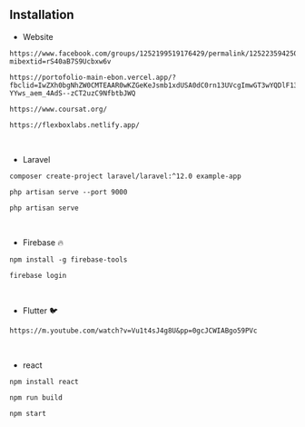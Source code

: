 ## Installation

- Website 


```
https://www.facebook.com/groups/1252199519176429/permalink/1252235942506120/?mibextid=rS40aB7S9Ucbxw6v
```

```
https://portofolio-main-ebon.vercel.app/?fbclid=IwZXh0bgNhZW0CMTEAAR0wKZGeKeJsmb1xdUSA0dC0rn13UVcgImwGT3wYQDlF130Cm2K7_l-YYws_aem_4AdS--zCT2uzC9NfbtbJWQ
```

```
https://www.coursat.org/
```

```
https://flexboxlabs.netlify.app/
```

<br>

- Laravel 

  

```
composer create-project laravel/laravel:^12.0 example-app
```


```
php artisan serve --port 9000
```


```
php artisan serve
```

<br>

- Firebase 🔥


```
npm install -g firebase-tools
```
```
firebase login 
```
<br>

- Flutter 🐦


```
https://m.youtube.com/watch?v=Vu1t4sJ4g8U&pp=0gcJCWIABgo59PVc
```

<br>

- react

```
npm install react
```

```
npm run build
```

```
npm start
```
